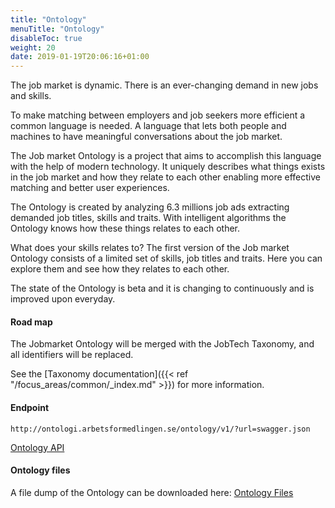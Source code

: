 ```yaml
---
title: "Ontology"
menuTitle: "Ontology"
disableToc: true
weight: 20
date: 2019-01-19T20:06:16+01:00
---
```


The job market is dynamic. There is an ever-changing demand in new jobs and skills.

To make matching between employers and job seekers more efficient a common language is needed. A language that lets both people and machines to have meaningful conversations about the job market.

The Job market Ontology is a project that aims to accomplish this language with the help of modern technology. It uniquely describes what things exists in the job market and how they relate to each other enabling more effective matching and better user experiences.

The Ontology is created by analyzing 6.3 millions job ads extracting demanded job titles, skills and traits. With intelligent algorithms the Ontology knows how these things relates to each other.

What does your skills relates to? The first version of the Job market Ontology consists of a limited set of skills, job titles and traits. Here you can explore them and see how they relates to each other.

The state of the Ontology is beta and it is changing to continuously and is improved upon everyday.

#### Road map

The Jobmarket Ontology will be merged with the JobTech Taxonomy, and all identifiers will be replaced.

See the [Taxonomy documentation]({{< ref "/focus_areas/common/_index.md" >}}) for more information.


#### Endpoint
```
http://ontologi.arbetsformedlingen.se/ontology/v1/?url=swagger.json
```

[Ontology API](http://ontologi.arbetsformedlingen.se/ontology/v1/?url=swagger.json)

#### Ontology files

A file dump of the Ontology can be downloaded here: [Ontology Files](https://github.com/JobtechSwe/ontology-files)
